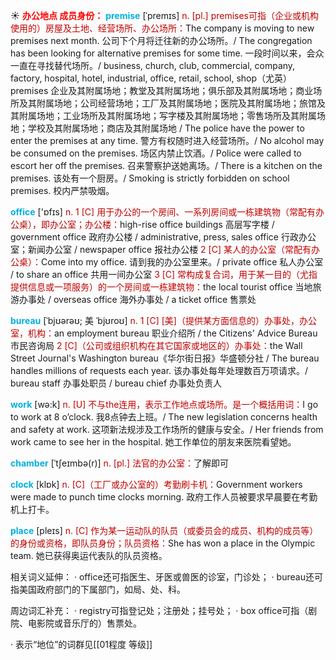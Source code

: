 ☀ <font color="red">**办公地点 成员身份：**</font>
<font color="sky blue">**premise**</font> [ˈpremɪs]
<font color="#c00000">n. [pl.] premises可指（企业或机构使用的）房屋及土地、经营场所、办公场所：</font>The company is moving to new premises next month. 公司下个月将迁往新的办公场所。/ The congregation has been looking for alternative premises for some time. 一段时间以来，会众一直在寻找替代场所。/ business, church, club, commercial, company, factory, hospital, hotel, industrial, office, retail, school, shop（尤英） premises 企业及其附属场地；教堂及其附属场地；俱乐部及其附属场地；商业场所及其附属场地；公司经营场地；工厂及其附属场地；医院及其附属场地；旅馆及其附属场地；工业场所及其附属场地；写字楼及其附属场地；零售场所及其附属场地；学校及其附属场地；商店及其附属场地 / The police have the power to enter the premises at any time. 警方有权随时进入经营场所。/ No alcohol may be consumed on the premises. 场区内禁止饮酒。/ Police were called to escort her off the premises. 召来警察护送她离场。/ There is a kitchen on the premises. 该处有一个厨房。/ Smoking is strictly forbidden on school premises. 校内严禁吸烟。

<font color="sky blue">**office**</font> ['ɒfɪs] 
<font color="#c00000">n. 1 [C] 用于办公的一个房间、一系列房间或一栋建筑物（常配有办公桌），即办公室；办公楼：</font>high-rise office buildings 高层写字楼 / government office 政府办公楼 / administrative, press, sales office 行政办公室；新闻办公室 / newspaper office 报社办公楼 <font color="#c00000">2 [C] 某人的办公室（常配有办公桌）：</font>Come into my office. 请到我的办公室里来。/ private office 私人办公室 / to share an office 共用一间办公室 <font color="#c00000">3 [C] 常构成复合词，用于某一目的（尤指提供信息或一项服务）的一个房间或一栋建筑物：</font>the local tourist office 当地旅游办事处 / overseas office 海外办事处 / a ticket office 售票处
           
<font color="sky blue">**bureau**</font> [ˈbjʊərəʊ; 美 ˈbjʊroʊ]
<font color="#c00000">n. 1 [C] [美]（提供某方面信息的）办事处，办公室，机构：</font>an employment bureau 职业介绍所 / the Citizens' Advice Bureau 市民咨询局 <font color="#c00000">2 [C]（公司或组织机构在其它国家或地区的）办事处：</font>the Wall Street Journal's Washington bureau《华尔街日报》华盛顿分社 / The bureau handles millions of requests each year. 该办事处每年处理数百万项请求。/ bureau staff 办事处职员 / bureau chief 办事处负责人

<font color="sky blue">**work**</font> [wə:k] 
<font color="#c00000">n. [U] 不与the连用，表示工作地点或场所。是一个概括用词：</font>I go to work at 8 o’clock. 我8点钟去上班。/ The new legislation concerns health and safety at work. 这项新法规涉及工作场所的健康与安全。/ Her friends from work came to see her in the hospital. 她工作单位的朋友来医院看望她。
           
<font color="sky blue">**chamber**</font> [ˈtʃeɪmbə(r)]
<font color="#c00000">n. [pl.] 法官的办公室：</font>了解即可

<font color="sky blue">**clock**</font> [klɒk] 
<font color="#c00000">n. [C]（工厂或办公室的）考勤刷卡机：</font>Government workers were made to punch time clocks morning. 政府工作人员被要求早晨要在考勤机上打卡。

<font color="sky blue">**place**</font> [pleɪs] 
<font color="#c00000">n. [C] 作为某一运动队的队员（或委员会的成员、机构的成员等）的身份或资格，即队员身份；队员资格：</font>She has won a place in the Olympic team. 她已获得奥运代表队的队员资格。

相关词义延伸：
· office还可指医生、牙医或兽医的诊室，门诊处；
· bureau还可指美国政府部门的下属部门，如局、处、科。

周边词汇补充：
· registry可指登记处；注册处；挂号处；
· box office可指（剧院、电影院或音乐厅的）售票处。

· 表示“地位”的词群见[[01程度 等级]]
